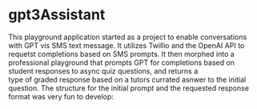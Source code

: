 # gpt3Assistant

This playground application started as a project to enable conversations with GPT vis SMS text message. It utilizes Twillio and the OpenAI API to requetst completions based on SMS prompts.
It then morphed into a professional playground that prompts GPT for completions based on student responses to async quiz questions, and returns a \
type of graded response based on a tutors currated asnwer to the initial question. The structure for the initial prompt and the requested response format
was very fun to develop:
